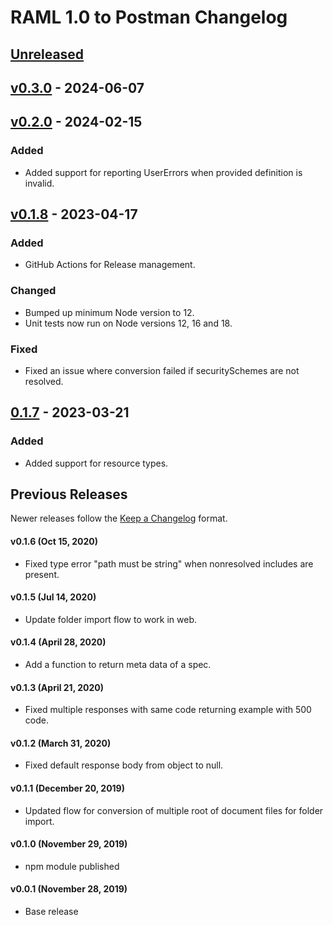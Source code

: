 # RAML 1.0 to Postman Changelog

## [Unreleased]

## [v0.3.0] - 2024-06-07

## [v0.2.0] - 2024-02-15

### Added

-   Added support for reporting UserErrors when provided definition is invalid.

## [v0.1.8] - 2023-04-17

### Added

-   GitHub Actions for Release management.

### Changed

-   Bumped up minimum Node version to 12.
-   Unit tests now run on Node versions 12, 16 and 18.

### Fixed

-   Fixed an issue where conversion failed if securitySchemes are not resolved.

## [0.1.7] - 2023-03-21

### Added

-   Added support for resource types.

## Previous Releases

Newer releases follow the [Keep a Changelog](https://keepachangelog.com/en/1.0.0/) format.

#### v0.1.6 (Oct 15, 2020)

-   Fixed type error "path must be string" when nonresolved includes are present.

#### v0.1.5 (Jul 14, 2020)

-   Update folder import flow to work in web.

#### v0.1.4 (April 28, 2020)

-   Add a function to return meta data of a spec.

#### v0.1.3 (April 21, 2020)

-   Fixed multiple responses with same code returning example with 500 code.

#### v0.1.2 (March 31, 2020)

-   Fixed default response body from object to null.

#### v0.1.1 (December 20, 2019)

-   Updated flow for conversion of multiple root of document files for folder import.

#### v0.1.0 (November 29, 2019)

-   npm module published

#### v0.0.1 (November 28, 2019)

-   Base release

[Unreleased]: https://github.com/postmanlabs/raml1-to-postman/compare/v0.3.0...HEAD

[v0.3.0]: https://github.com/postmanlabs/raml1-to-postman/compare/v0.2.0...v0.3.0

[v0.2.0]: https://github.com/postmanlabs/raml1-to-postman/compare/v0.1.8...v0.2.0

[v0.1.8]: https://github.com/postmanlabs/raml1-to-postman/compare/0.1.7...v0.1.8

[0.1.7]: https://github.com/postmanlabs/raml1-to-postman/compare/0.1.6...0.1.7
